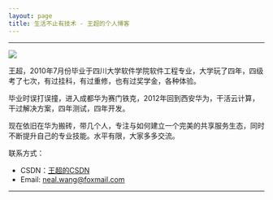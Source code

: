 ```yaml
---
layout: page
title: 生活不止有技术 - 王超的个人博客
---
```

---

![](/images/1988-01-25-about-me/head.jpg)

王超，2010年7月份毕业于四川大学软件学院软件工程专业，大学玩了四年，四级考了七次，有过挂科，有过重修，也有过奖学金，各种体验。

毕业时误打误撞，进入成都华为赛门铁克，2012年回到西安华为，干活云计算，干过解决方案，四年测试，四年开发。

现在依旧在华为搬砖，带几个人，专注与如何建立一个完美的共享服务生态，同时不断提升自己的专业技能。水平有限，大家多多交流。

联系方式：

- CSDN：[王超的CSDN](http://blog.csdn.net/kingsuper_)
- Email: <neal.wang@foxmail.com>

---

